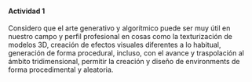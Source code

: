 #### Actividad 1

Considero que el arte generativo y algorítmico puede ser muy útil en nuestro campo y perfil profesional en cosas como la texturización de modelos 3D, creación de efectos visuales diferentes a lo habitual, generación de forma procedural, incluso, con el avance y traspolación al ámbito tridimensional, permitir la creación y diseño de environments de forma procedimental y aleatoria.
